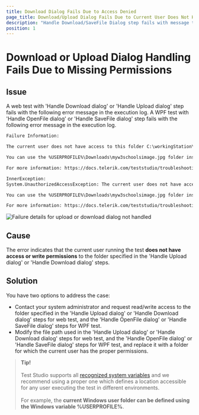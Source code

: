 ```yaml
---
title: Download Dialog Fails Due to Access Denied
page_title: Download/Upload Dialog Fails Due to Current User Does Not Have Access
description: "Handle Download/SaveFile Dialog step fails with message that current user doesn't have access to the folder specified in Handle download dialog step. Handle Upload/OpenFile dialog step fails with message that current user doesn't have access to the folder specified in Handle upload dialog step. Handling Download or Upload dialogs in Test Studio fails with System.UnauthorizedAccessException. Handling SaveFile or OpenFile dialogs in Test Studio fails with System.UnauthorizedAccessException  "
position: 1
---
```


# Download or Upload Dialog Handling Fails Due to Missing Permissions

## Issue

A web test with 'Handle Download dialog' or 'Handle Upload dialog' step fails with the following error message in the execution log. 
A WPF test with 'Handle OpenFile dialog' or 'Handle SaveFile dialog' step fails with the following error message in the execution log. 

```txt
Failure Information: 

The current user does not have access to this folder C:\workingStation\temp\noPermissionsFolder\myw3schoolsimage.jpg. 

You can use the %USERPROFILE%\Downloads\myw3schoolsimage.jpg folder instead or grant access to the folder on all executing machines. 

For more information: https://docs.telerik.com/teststudio/troubleshooting-guide/test-execution-problems-tg/download-dialog-access-denied

InnerException:
System.UnauthorizedAccessException: The current user does not have access to this folder C:\workingStation\temp\noPermissionsFolder\myw3schoolsimage.jpg. 

You can use the %USERPROFILE%\Downloads\myw3schoolsimage.jpg folder instead or grant access to the folder on all executing machines. 

For more information: https://docs.telerik.com/teststudio/troubleshooting-guide/test-execution-problems-tg/download-dialog-access-denied
```

![Failure details for upload or download dialog not handled](/img/troubleshooting-guide/test-execution-problems-tg/download-dialog-access-denied/failure-message.png)

## Cause

The error indicates that the current user running the test __does not have access or write permissions__ to the folder specified in the 'Handle Upload dialog' or 'Handle Download dialog' steps.

## Solution

You have two options to address the case:

* Contact your system administrator and request read/write access to the folder specified in the 'Handle Upload dialog' or 'Handle Download dialog' steps for web test, and the 'Handle OpenFile dialog' or 'Handle SaveFile dialog' steps for WPF test. 
* Modify the file path used in the 'Handle Upload dialog' or 'Handle Download dialog' steps for web test, and the 'Handle OpenFile dialog' or 'Handle SaveFile dialog' steps for WPF test, and replace it with a folder for which the current user has the proper permissions. 

 > __Tip!__
><br>
><br>
> Test Studio supports all <a href="https://learn.microsoft.com/en-us/windows/deployment/usmt/usmt-recognized-environment-variables" target="_blank">recognized system variables</a> and we recommend using a proper one which defines a location accessible for any user executing the test in different environments. 
><br>
><br>
> For example, the __current Windows user folder can be defined using the Windows variable %USERPROFILE%__. 

